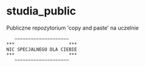 # studia_public
Publiczne repozytorium 'copy and paste' na uczelnie

~~~~~~~~~~~~~~~~~~~~~~~~~~
   ~~~~~~~~~~~~~~~~~~~~
***                    ***
NIC SPECJALNEGO DLA CIEBIE
***                    ***
   ~~~~~~~~~~~~~~~~~~~~
~~~~~~~~~~~~~~~~~~~~~~~~~~
